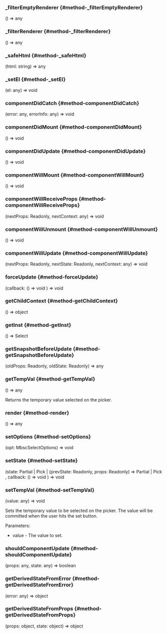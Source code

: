 ### _filterEmptyRenderer {#method-_filterEmptyRenderer}

() => any




### _filterRenderer {#method-_filterRenderer}

() => any




### _safeHtml {#method-_safeHtml}

(html: string) => any




### _setEl {#method-_setEl}

(el: any) => void




### componentDidCatch {#method-componentDidCatch}

(error: any, errorInfo: any) => void




### componentDidMount {#method-componentDidMount}

() => void




### componentDidUpdate {#method-componentDidUpdate}

() => void




### componentWillMount {#method-componentWillMount}

() => void




### componentWillReceiveProps {#method-componentWillReceiveProps}

(nextProps: Readonly, nextContext: any) => void




### componentWillUnmount {#method-componentWillUnmount}

() => void




### componentWillUpdate {#method-componentWillUpdate}

(nextProps: Readonly, nextState: Readonly, nextContext: any) => void




### forceUpdate {#method-forceUpdate}

(callback: () => void
) => void




### getChildContext {#method-getChildContext}

() => object




### getInst {#method-getInst}

() => Select




### getSnapshotBeforeUpdate {#method-getSnapshotBeforeUpdate}

(oldProps: Readonly, oldState: Readonly) => any




### getTempVal {#method-getTempVal}

() => any


Returns the temporary value selected on the picker.

### render {#method-render}

() => any




### setOptions {#method-setOptions}

(opt: MbscSelectOptions) => void




### setState {#method-setState}

(state: Partial &#124; Pick &#124; (prevState: Readonly, props: Readonly) => Partial &#124; Pick
, callback: () => void
) => void




### setTempVal {#method-setTempVal}

(value: any) => void


Sets the temporary value to be selected on the picker.
The value will be committed when the user hits the set button.

Parameters:
 - value - The value to set.


### shouldComponentUpdate {#method-shouldComponentUpdate}

(props: any, state: any) => boolean




### getDerivedStateFromError {#method-getDerivedStateFromError}

(error: any) => object




### getDerivedStateFromProps {#method-getDerivedStateFromProps}

(props: object, state: object) => object



